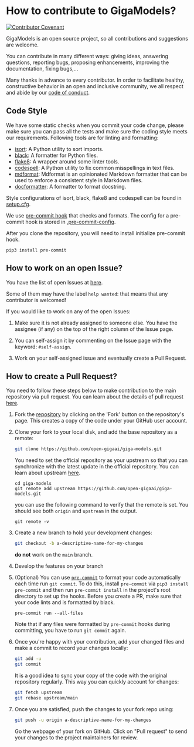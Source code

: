 # How to contribute to GigaModels?

[![Contributor Covenant](https://img.shields.io/badge/Contributor%20Covenant-2.0-4baaaa.svg)](CODE_OF_CONDUCT.md)

GigaModels is an open source project, so all contributions and suggestions are welcome.

You can contribute in many different ways: giving ideas, answering questions, reporting bugs, proposing enhancements,
improving the documentation, fixing bugs,...

Many thanks in advance to every contributor. In order to facilitate healthy, constructive behavior in an open and inclusive community, we all respect and abide by
our [code of conduct](CODE_OF_CONDUCT.md).

## Code Style

We have some static checks when you commit your code change, please make sure you can pass all the tests and make sure the coding style meets our requirements. Following tools are for linting and formatting:

- [isort](https://github.com/PyCQA/isort): A Python utility to sort imports.
- [black](https://github.com/psf/black): A formatter for Python files.
- [flake8](https://github.com/PyCQA/flake8): A wrapper around some linter tools.
- [codespell](https://github.com/codespell-project/codespell): A Python utility to fix common misspellings in text files.
- [mdformat](https://github.com/executablebooks/mdformat): Mdformat is an opinionated Markdown formatter that can be used to enforce a consistent style in Markdown files.
- [docformatter](https://github.com/myint/docformatter): A formatter to format docstring.

Style configurations of isort, black, flake8 and codespell can be found in [setup.cfg](./setup.cfg).

We use [pre-commit hook](https://pre-commit.com/) that checks and formats.
The config for a pre-commit hook is stored in [.pre-commit-config](./.pre-commit-config.yaml).

After you clone the repository, you will need to install initialize pre-commit hook.

```shell
pip3 install pre-commit
```

## How to work on an open Issue?

You have the list of open Issues at [here](https://github.com/open-gigaai/giga-models/issues).

Some of them may have the label `help wanted`: that means that any contributor is welcomed!

If you would like to work on any of the open Issues:

1. Make sure it is not already assigned to someone else. You have the assignee (if any) on the top of the right column of the Issue page.

2. You can self-assign it by commenting on the Issue page with the keyword: `#self-assign`.

3. Work on your self-assigned issue and eventually create a Pull Request.

## How to create a Pull Request?

You need to follow these steps below to make contribution to the main repository via pull request. You can learn about the details of pull request [here](https://docs.github.com/en/pull-requests/collaborating-with-pull-requests/proposing-changes-to-your-work-with-pull-requests/about-pull-requests).

1. Fork the [repository](https://github.com/open-gigaai/giga-models) by clicking on the 'Fork' button on the repository's page. This creates a copy of the code under your GitHub user account.

2. Clone your fork to your local disk, and add the base repository as a remote:

   ```bash
   git clone https://github.com/open-gigaai/giga-models.git
   ```

   You need to set the official repository as your upstream so that you can synchronize with the latest update in the official repository. You can learn about upstream [here](https://www.atlassian.com/git/tutorials/git-forks-and-upstreams).

   ```shell
   cd giga-models
   git remote add upstream https://github.com/open-gigaai/giga-models.git
   ```

   you can use the following command to verify that the remote is set. You should see both `origin` and `upstream` in the output.

   ```shell
   git remote -v
   ```

3. Create a new branch to hold your development changes:

   ```bash
   git checkout -b a-descriptive-name-for-my-changes
   ```

   **do not** work on the `main` branch.

4. Develop the features on your branch

5. (Optional) You can use [`pre-commit`](https://pre-commit.com/) to format your code automatically each time run `git commit`.
   To do this, install `pre-commit` via `pip3 install pre-commit` and then run `pre-commit install` in the project's root directory to set up the hooks.
   Before you create a PR, make sure that your code lints and is formatted by black.

   ```shell
   pre-commit run --all-files
   ```

   Note that if any files were formatted by `pre-commit` hooks during committing, you have to run `git commit` again.

6. Once you're happy with your contribution, add your changed files and make a commit to record your changes locally:

   ```bash
   git add -u
   git commit
   ```

   It is a good idea to sync your copy of the code with the original
   repository regularly. This way you can quickly account for changes:

   ```bash
   git fetch upstream
   git rebase upstream/main
   ```

7. Once you are satisfied, push the changes to your fork repo using:

   ```bash
   git push -u origin a-descriptive-name-for-my-changes
   ```

   Go the webpage of your fork on GitHub. Click on "Pull request" to send your changes to the project maintainers for review.
